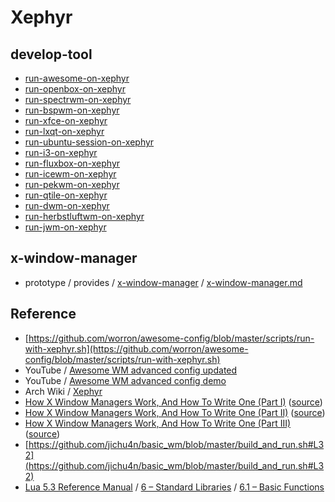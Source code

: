 
# Xephyr

## develop-tool

* [run-awesome-on-xephyr](develop-tool/run-awesome-on-xephyr)
* [run-openbox-on-xephyr](develop-tool/run-openbox-on-xephyr)
* [run-spectrwm-on-xephyr](develop-tool/run-spectrwm-on-xephyr)
* [run-bspwm-on-xephyr](develop-tool/run-bspwm-on-xephyr)
* [run-xfce-on-xephyr](develop-tool/run-xfce-on-xephyr)
* [run-lxqt-on-xephyr](develop-tool/run-lxqt-on-xephyr)
* [run-ubuntu-session-on-xephyr](develop-tool/run-ubuntu-session-on-xephyr)
* [run-i3-on-xephyr](develop-tool/run-i3-on-xephyr)
* [run-fluxbox-on-xephyr](develop-tool/run-fluxbox-on-xephyr)
* [run-icewm-on-xephyr](develop-tool/run-icewm-on-xephyr)
* [run-pekwm-on-xephyr](develop-tool/run-pekwm-on-xephyr)
* [run-qtile-on-xephyr](develop-tool/run-qtile-on-xephyr)
* [run-dwm-on-xephyr](develop-tool/run-dwm-on-xephyr)
* [run-herbstluftwm-on-xephyr](develop-tool/run-herbstluftwm-on-xephyr)
* [run-jwm-on-xephyr](develop-tool/run-jwm-on-xephyr)



## x-window-manager

* prototype / provides / [x-window-manager](../../prototype-subject/provides/x-window-manager) / [x-window-manager.md](../../prototype-subject/provides/x-window-manager/x-window-manager.md)

## Reference

* [https://github.com/worron/awesome-config/blob/master/scripts/run-with-xephyr.sh](https://github.com/worron/awesome-config/blob/master/scripts/run-with-xephyr.sh)
* YouTube / [Awesome WM advanced config updated](https://www.youtube.com/watch?v=_1M1Wv64JGA)
* YouTube / [Awesome WM advanced config demo](https://www.youtube.com/watch?v=_1M1Wv64JGA)
* Arch Wiki / [Xephyr](https://wiki.archlinux.org/index.php/Xephyr)
* [How X Window Managers Work, And How To Write One (Part I)](https://jichu4n.com/posts/how-x-window-managers-work-and-how-to-write-one-part-i/) ([source](https://github.com/jichu4n/jichu4n.github.io/blob/master/posts/how-x-window-managers-work-and-how-to-write-one-part-i.html))
* [How X Window Managers Work, And How To Write One (Part II)](https://jichu4n.com/posts/how-x-window-managers-work-and-how-to-write-one-part-ii/) ([source](https://github.com/jichu4n/jichu4n.github.io/blob/master/posts/how-x-window-managers-work-and-how-to-write-one-part-ii.html))
* [How X Window Managers Work, And How To Write One (Part III)](https://jichu4n.com/posts/how-x-window-managers-work-and-how-to-write-one-part-iii/) ([source](https://github.com/jichu4n/jichu4n.github.io/blob/master/posts/how-x-window-managers-work-and-how-to-write-one-part-iii.html))
* [https://github.com/jichu4n/basic_wm/blob/master/build_and_run.sh#L32](https://github.com/jichu4n/basic_wm/blob/master/build_and_run.sh#L32)
* [Lua 5.3 Reference Manual](https://www.lua.org/manual/5.3/) / [6 – Standard Libraries](https://www.lua.org/manual/5.3/manual.html#6) / [6.1 – Basic Functions](https://www.lua.org/manual/5.3/manual.html#6.1)

